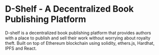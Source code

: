 # D-Shelf - A Decentralized Book Publishing Platform

D-shelf is a decentralized book publishing platform that provides authors with a place to publish and sell their work without worrying about royalty theft.
Built on top of Ethereum blockchain using solidity, ethers.js, Hardhat, IPFS and React.
